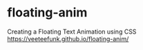 # floating-anim
Creating a Floating Text Animation using CSS
https://veeteefunk.github.io/floating-anim/

